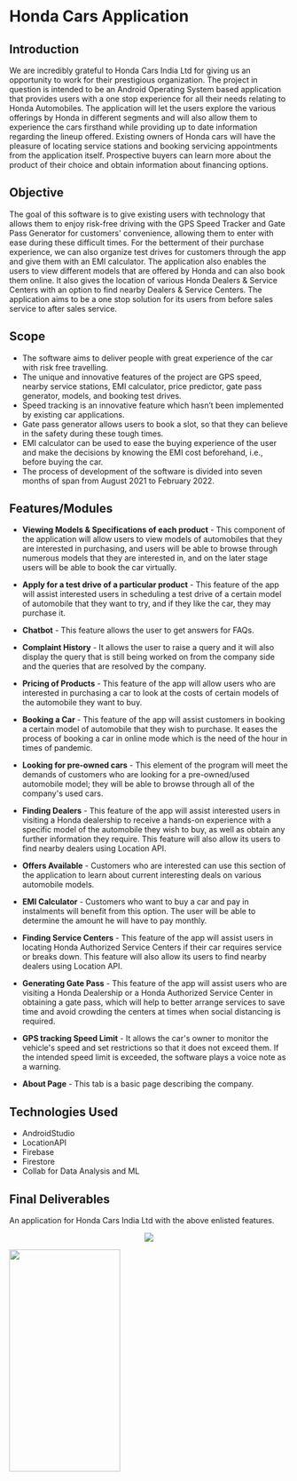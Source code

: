 # Honda Cars Application

## Introduction
We are incredibly grateful to Honda Cars India Ltd for giving us an opportunity to work for their prestigious organization. The project in question is intended to be an Android Operating System based application that provides users with a one stop experience for all their needs relating to Honda Automobiles. The application will let the users explore the various offerings by Honda in different segments and will also allow them to experience the cars firsthand while providing up to date information regarding the lineup offered. Existing owners of Honda cars will have the pleasure of locating service stations and booking servicing appointments from the application itself. Prospective buyers can learn more about the product of their choice and obtain information about financing options.

## Objective
The goal of this software is to give existing users with technology that allows them to enjoy risk-free driving with the GPS Speed Tracker and Gate Pass Generator for customers' convenience, allowing them to enter with ease during these difficult times. For the betterment of their purchase experience, we can also organize test drives for customers through the app and give them with an EMI calculator. The application also enables the users to view different models that are offered by Honda and can also book them online. It also gives the location of various Honda Dealers & Service Centers with an option to find nearby Dealers & Service Centers. The application aims to be a one stop solution for its users from before sales service to after sales service.

## Scope
- The software aims to deliver people with great experience of the car with risk free travelling.
- The unique and innovative features of the project are GPS speed, nearby service stations, EMI calculator, price predictor, gate pass generator, models, and booking test drives.
- Speed tracking is an innovative feature which hasn’t been implemented by existing car applications.
- Gate pass generator allows users to book a slot, so that they can believe in the safety during these tough times.
- EMI calculator can be used to ease the buying experience of the user and make the decisions by knowing the EMI cost beforehand, i.e., before buying the car.
- The process of development of the software is divided into seven months of span from August 2021 to February 2022.

## Features/Modules
- <b>Viewing Models & Specifications of each product</b> - This component of the application will allow users to view models of automobiles that they are interested in purchasing, and users will be able to browse through numerous models that they are interested in, and on the later stage users will be able to book the car virtually.

- <b>Apply for a test drive of a particular product</b> - This feature of the app will assist interested users in scheduling a test drive of a certain model of automobile that they want to try, and if they like the car, they may purchase it.

- <b>Chatbot</b> - This feature allows the user to get answers for FAQs.

- <b>Complaint History</b> - It allows the user to raise a query and it will also display the query that is still being worked on from the company side and the queries that are resolved by the company.

- <b>Pricing of Products</b> - This feature of the app will allow users who are interested in purchasing a car to look at the costs of certain models of the automobile they want to buy.

- <b>Booking a Car</b> - This feature of the app will assist customers in booking a certain model of automobile that they wish to purchase. It eases the process of booking a car in online mode which is the need of the hour in times of pandemic.

- <b>Looking for pre-owned cars</b> - This element of the program will meet the demands of customers who are looking for a pre-owned/used automobile model; they will be able to browse through all of the company's used cars.

- <b>Finding Dealers</b> - This feature of the app will assist interested users in visiting a Honda dealership to receive a hands-on experience with a specific model of the automobile they wish to buy, as well as obtain any further information they require. This feature will also allow its users to find nearby dealers using Location API.

- <b>Offers Available</b> - Customers who are interested can use this section of the application to learn about current interesting deals on various automobile models.

- <b>EMI Calculator</b> - Customers who want to buy a car and pay in instalments will benefit from this option. The user will be able to determine the amount he will have to pay monthly.

- <b>Finding Service Centers</b> - This feature of the app will assist users in locating Honda Authorized Service Centers if their car requires service or breaks down. This feature will also allow its users to find nearby dealers using Location API.

- <b>Generating Gate Pass</b> - This feature of the app will assist users who are visiting a Honda Dealership or a Honda Authorized Service Center in obtaining a gate pass, which will help to better arrange services to save time and avoid crowding the centers at times when social distancing is required.

- <b>GPS tracking Speed Limit</b> - It allows the car's owner to monitor the vehicle's speed and set restrictions so that it does not exceed them. If the intended speed limit is exceeded, the software plays a voice note as a warning.

- <b>About Page</b> - This tab is a basic page describing the company.

## Technologies Used
- AndroidStudio 
- LocationAPI
- Firebase
- Firestore
- Collab for Data Analysis and ML

## Final Deliverables
An application for Honda Cars India Ltd with the above enlisted features.
<p align="center">
	<img src="https://github.com/saketlakhotia17/Honda-Cars-Application/blob/master/images/design.png">
</p>


<img src="https://github.com/saketlakhotia17/Honda-Cars-Application/blob/master/images/design.png" data-canonical-src="https://github.com/saketlakhotia17/Honda-Cars-Application/blob/master/images/design.png" width="200" height="400" />
